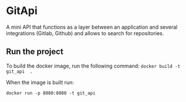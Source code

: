 # GitApi
A mini API that functions as a layer between an application and several integrations (Gitlab, Github) and allows to search for repositories.


## Run the project
To build the docker image, run the following command:
`docker build -t git_api  .`

When the image is built run:

`docker run -p 8080:8080 -t git_api`

